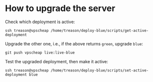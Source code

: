 How to upgrade the server
=========================

Check which deployment is active:

    ssh treason@vpscheap /home/treason/deploy-blue/scripts/get-active-deployment

Upgrade the other one, i.e., if the above returns `green`, upgrade `blue`:

    git push vpscheap live:live-blue

Test the upgraded deployment, then make it active:

    ssh treason@vpscheap /home/treason/deploy-blue/scripts/set-active-deployment blue
